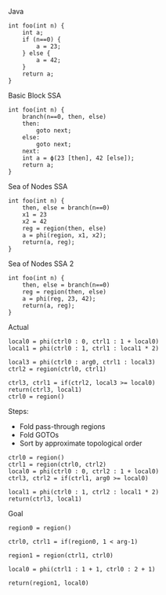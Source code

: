 Java
```
int foo(int n) {
    int a;
    if (n==0) {
        a = 23;
    } else {
        a = 42;
    }
    return a;
}
```

Basic Block SSA
```
int foo(int n) {
    branch(n==0, then, else)
    then:
        goto next;
    else:
        goto next;
    next:
    int a = ϕ(23 [then], 42 [else]);
    return a;
}
```

Sea of Nodes SSA
```
int foo(int n) {
    then, else = branch(n==0)
    x1 = 23
    x2 = 42
    reg = region(then, else)
    a = phi(region, x1, x2);
    return(a, reg);
}
```

Sea of Nodes SSA 2
```
int foo(int n) {
    then, else = branch(n==0)
    reg = region(then, else)
    a = phi(reg, 23, 42);
    return(a, reg);
}
```


Actual

```
local0 = phi(ctrl0 : 0, ctrl1 : 1 + local0)
local1 = phi(ctrl0 : 1, ctrl1 : local1 * 2)

local3 = phi(ctrl0 : arg0, ctrl1 : local3)
ctrl2 = region(ctrl0, ctrl1)

ctrl3, ctrl1 = if(ctrl2, local3 >= local0)
return(ctrl3, local1)
ctrl0 = region()
```

Steps:

- Fold pass-through regions
- Fold GOTOs
- Sort by approximate topological order

```
ctrl0 = region()
ctrl1 = region(ctrl0, ctrl2)
local0 = phi(ctrl0 : 0, ctrl2 : 1 + local0)
ctrl3, ctrl2 = if(ctrl1, arg0 >= local0)

local1 = phi(ctrl0 : 1, ctrl2 : local1 * 2)
return(ctrl3, local1)
```

Goal

```
region0 = region()

ctrl0, ctrl1 = if(region0, 1 < arg-1)

region1 = region(ctrl1, ctrl0)

local0 = phi(ctrl1 : 1 + 1, ctrl0 : 2 + 1)

return(region1, local0)
```

